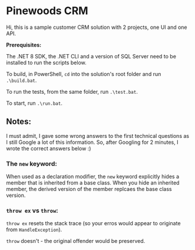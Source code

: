 # Pinewoods CRM

Hi, this is a sample customer CRM solution with 2 projects, one UI and one API.

**Prerequisites:**

The .NET 8 SDK, the .NET CLI and a version of SQL Server need to be installed to run the scripts below.

To build, in PowerShell, `cd` into the solution's root folder and run `.\build.bat`.

To run the tests, from the same folder, run `.\test.bat`.

To start, run `.\run.bat`.

## Notes:

I must admit, I gave some wrong answers to the first technical questions as I still Google a lot of this information.
So, after Googling for 2 minutes, I wrote the correct answers below :)

### The `new` keyword:

When used as a declaration modifier, the `new` keyword explicitly hides a member that is inherited from a base class.
When you hide an inherited member, the derived version of the member replcaes the base class version.

### `throw ex` vs `throw`:

`throw ex` resets the stack trace (so your erros would appear to originate from `HandleException`).

`throw` doesn't - the original offender would be preserved.